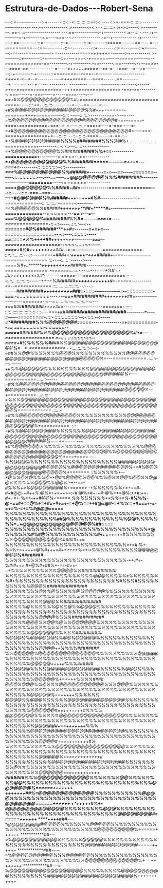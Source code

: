# Estrutura-de-Dados---Robert-Sena
---::=-------------:-+-------:::-::-=:::::::::::::==:-::-----::-=-===-::::::::----------------------
---:-+------------::+--------:--::-=-:::::::::-::+-:-::-----::+---------::==-:::::------------------
---:==------------:-+-----------::=--::::-:---::+---------::-+--------:::=----===---::--------------
-=--+------------::+-----------::==---------:::=---------::-=--------::-=-------::=====-------==----
=----=========---:==----------::==----------::+---------::==--------::+=-------:-==----==---------=-
=-----------====++++++==------:-+----------::*---------::+--------::-=-------::==---===-:-+======---
--======------=--=============-==---------:-+---------:-==-------::==-------:-+--====---====-==-----
--------=-----=+++++=====--==-=---===---=--+=--------:-+--------:-+-------:-========--====--=-------
----------------=+++=-=--=--=------------=+++=====---====------:==--------=+======--=+==--=--------=
---------=====---------=--=----:------=+=+=====****=+=========++++=================+===-==---------:
===------=-===-----=-----====---:-:---==+*#%@@@@@@@@@@@@%#+=================================-----:::
==--:::::::----------=--:--==-----=---+#%@@@@@@@@@@@@@@@@@%%#*+++=======-=======++++======-----:::::
-----:::::::---------===-:---=----=*%@@@@@@@@@@@@@@@@@@@@@@@@@#+==-=====-====+==========+===-:::::::
---:::::::-===+=----=-===-:---=-=+#@@@@@@@@@@@@@@@@@@@@@@@@@@@@#=----===-=====+=========+=---:::::::
--::--:::::-====------=-==-:--=+%@@@@@@@@@@@%%%%#########%%%@@%+-------------===========+---------::
-::-::---::::::--:-----------=+%@@@@@@@@@@%%######******#####%%+==-----------===========+---------::
:::::::::--:::::------------=+@@@@@@@@@@@@%%####***********####=====--------=+++=---===+=---------::
:::::::::::--:::----------===%@@@@@@@@@@%%#####***************#+-------=-=---==-----=======------:::
:::::::::::::---:---==----==*@@@@@@@@%%%####********#####*******--------------------========-----:::
:-:::::::::::------------===+@@@@@@@%%#####*******+****##*******=--------------====-==========---:::
----:::::-===--===-------===#@@@@@@%%######****+++==++****+***#%#---------------===-===========---::
::::::::::-=====-:--------==%@@@@@%%######****+++++++**##*+*****#=-----------------=============--::
:::.::::::::---==::---=--===%@@@@@%#######**********##%%#********=-------===+=----===============-::
-::-----..:::::---:--=======#@%#***######********++****#*********=-------=+=+=---=================--
-::----::::::::::-----======+%%**++++*##******+++++++************+---------===--===================-
:::::::::.....:::::-----====+#%#***+**********++++++++******###***--=-=--------------==============-
:::::::.....:::---::-----====+##*#+=:+*********++++=+++******#####+-===--------------===============
:::-=--:...::::------:----====*%#**+::**********++++++++++***######---------===------===============
:-======:...::::-:--::::---===+*%#**+:-##*******+++++++++*******##*:--------=====----===============
::---::::....::::::::::------++++%###**####******++++++++++++****#=-=====----------==--=============
::::.......:::::::::::--:---:-====##########******++++++++++***###=-===-------------=--=========-===
-::....:::::::::::::::::----:---==+###########******++++++++***##=--------------------=======-:::--=
::....:::::::::::::::::::-:::---===*###***########******++++***##=--------------------=======-:::::-
::::..:::::::::::::::-::-:::----===+###*****#####################---------=----=-----=========-::::-
:::::....::::::::--:-::::::--:-----=*##********#######%%%@@@@@@#=====---------------=+==========--==
==::.......::::::::-:::::====--=====###************####%%%@@@@@@@@@@@@@@@@@@%#+=---=+===============
=--:....:.:::::::::-:::--====+#%%%%%%##*************##%%@@@@@@@@@@@@@@@@@@@@@@@@%*=--=-=============
=-.....:::::::::-:--:-=##%%@@%%%%%%%@@@%%%%%%%%%%%%%@@@@@@@@@@@@@@@@@@@@@@@@@@@@@@%*=---============
::...::---::::----+#%%@@@@@@%%%%%%%%%%%@@@@@@@@@@@@@@@@@@@@@@@@@@@@@@@@@@@@@@@@@@@@@%+---===========
.....::------=*#%%@@@@@@@@@@@@@@@@@@@@@@@@@@@@@@@@@@@@@@@@@@@@@@@@@@@@@@@@@@@@@@@@@@@%*--+==========
....:::::-=*%%%@@@@@@@@@@@@@@@@@@@@@@@@@@@@@@@@@@@@@@@@@@@@@@@@@@@@@@@@@@@@@@@@@@@@@@@@%============
.:::::-=#%%@@@@@@@@@@@@@@%%%%%%%%%%%%@@@@@@@@@@@@@@@@@@@@@@@@@@@@@@@@@@@@@@@@@@@@@@@@@@@%+==========
-:::-=#%%@@@@@@@@@%%%%%%%@@@@@@@@@@@@@@@@@@@@@@@@@@@@@@@@@@@@@@@@@@@@@@@@@@@@@@@@@@@@@@@@%*===++====
---=#%@@@@@@%%%%%%%%%%%%%%%%%%%%%%%%%@@@@@@@@@@@@@@@@@@@@@@@@@@@@%%@@@@@@@@@@@@@@@@@@@@@@@%+===+====
-:-%%@@@%%%%%%%%%%%%%%%%%%%%%%@@@@@@@@@@@@@@@@@@@@@@@%%@@@@@@@@@@@@@@%+=#%@@@@@@@@@@@@@@@@@%+=======
::*%%%%%%+--+@%%@%@%%%@**@*#%@@@@%@@%%%*@%%@@%@@%%@@@%%%%%%@@@%%@@%:-+--==-#%%%*+*=%@@@@@@@@%+======
-+%%%%%%%+=+*=*=#-#+*#@@*-*+#++*%.@%=+*+=++==*:*=#:@%=#+-+#-@%=+=@%:++#:*+=-#+=*=+-%==*-++#@@%+=====
*%%%%%%%%**%%*==%*-#**%%%-@+==#+==@%+=+*#=+#+=+*-=+@%==++#@=@#-=+%%:=+#===+-=-=*+*=%-=+=%*#@@@*=====
%%%%%%%%%%%%%%%%%%%%%%%%%%%%%%%%%%%%%%%%%%%%%%%##@%%%%%%%%%%%%%%@@%%%%%%%=..+@@@@@@@@@@@@@@@@%##====
%%%%%%%%%%%%%%%%%%%%%%%%%%%%%%%%%*@%%%%%%#%#@%%%%%%%%%%%%#+::::**=+=+=#%%%%%%%%%@@@@@@@@@@@%#####+==
%%%%%%%%%%%%%%%%%%%%%%%%%%%%%=+=#.%+-%=%+=*++++*=@%#+++=*#++++=+%=+:=*%%%%%%%%%%%@@@@@@@@%########*=
%%%%%%%%%%%%%%%%%%%%%%%%%%%%%-++*.#+-%#:#=*++*:#+@%#*+*##%+-==-*#+=-=+%%%%%%%%%%%@@@@%%#############
%%%%%%%%%%%%%%%%%%%%%@@@%%%%%=%%%%%%%%#+%%%%%%%%%%%%%%%%%%%%%%%%%#%%%#%%%%%%%%%%%@@@%###############
%%%%%%%%@%%@%%%%%@%@@@@@%%%%%%%%%%%%%%%%%%%%%%%%%%%%%%%%%%%%%%%%%%%%%%%%%%%%%%%%%@@@%%##############
%%%%%@%%%%%%@%%@%%@@@@%%%%%%%%%%%%%%%%%%%%%%%%%%%%%%%%%%%%%%%%%%%%%%%%%%%%%%%%%%@@@@%%%%############
%@%%%@@@%%@@%@%%@@@@@@%%%%%%%%%%%%%%%%%%%%%%%%%%%%%%%%%%%%%%%%%%%%%%%%%%%%%%%%@@@@@@%*%%%%##########
%@@@%%@@@@@@%%@@%@@@@@%%%%%%%%%%%%%%%%%%%%%%%%%%%%%%%%%%%%%%%%%%%%%%%%%%%%%%%%%%@@@@*++*%%%%########
%%@@@@@%@@@@@@@@@@@@@@%%%%%%%%%%@@@@@%%%%%%%%%%%%%%%%%%%%%%%%%%%%%%%%%%%%%%%%%%@@@@@*++++*#%%%######
%%@@@@%%%%@@@@@@@@@@@@@%%%%%%@@@%%%%%%%%%%%%%%%%%%%%%%%%%%%%%%%%%%%%%%%%%%%%%%%@@@@@%+=++++*%%%%####
@@@%@@@%%@%%%@@@@@@@@@@@%%%@@@%%%%%%%%%%%%%%%%%%%%%%%%%%%%%%%%%%%%%%%%%%%%%%%%%@@@@@%*==+++++*%%%%%%
@@@@%%@@@%%%%%%@@@@@@@@@@@@@@%%%%%%%%%%%%%%%%%%%%%%%%%%%%%%%%%%%%%%%%%%%%%%%%%%@@@@@@#==+++++++#%%%%
@@@@@@@%%%%%%@@@@@@@@@@@@@@@@%%%%%%%%%%%%%%%%%%%%%%%%%%%%%%%%%%%%%%%%%%%%%%%%%%%@@@@@#+==+++++++*%%%
%%%%%%@@@@@@@@@@@@@@@@@@@@@@@%%%%%%%%%%%%%%%%%%%%%%%%%%%%%%%%%%%%%%%%%%%%%%%%%%%%@@@@#+===+++++++*#%
%%%%%%%%%%%%@@@@@@@@@@@@@@@@@%%%%%%%%%%%%%%%%%%%%%%%%%%%%%%%%%%%%%%%%%%%%%%%%%%%@@@@@%+===+++++++++#
%%%%%%%%%%%@@@@@@@@@@@@@@@@@@%%%%%%%%%@%%%%%%%%%%%%%%%%%%%%%%%%%%%%%%%%%%%%%%%%%@@@@@@*===++++++++++
********#######%%%@@@@@@@@@@@@%%%%%%%@@%%%%%%%%@@%%%%%%%%%%%%%%%%%%%%%%%%%%%%%%@@@@@@@%======+++++++
***+++++++****##%=@@@@@@@@@@@@@%%%%%%%%%%%@@@@%%%%%%%%%%%%%%%%%%%%%%%%%%%%%%%%%%@@@@@@@*======++++++
**+*+++++*****#%+-#@@@@@@@@@@@@@%%%%%%%%%@@@%%%%%%%%%%%%%%%%%%%%%%%%%%%%%%%%%%%@@@@@@@@#======++++++
****++++*****###---*@@@@@@@@@@@@@%%%%%%%@@@@@%%%%%%%%%%%%%%%%%%%%%%%%%%%%%%%%%@@@@@@@@@%+=====++++++
*************##*---=%@@@@@@@@@@@%%%%%%@@@@@%%%%%%%%%%%%%%%%%%%%%%%%%%%%%%%%@@@@@@@@@@@@@*=====++++++
************###=---=%@@@@@@@@@@%%%@@@@@@%%%%%%%%%%%%%%%%%%%%%%%%%%%%%%%%%%%@@@@@@@@@@@@@%+==++++++++
************##*---=-%@@@@@@@@@@@@@@@@@@%%%%%%%%%@@@@@@@@@@%%%%%%%%%@@@@@@@@@@@@@@@@@@@@@%+++++++++++
